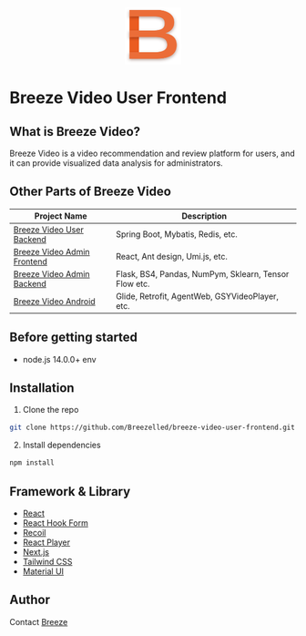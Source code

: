 <br/>
<div align="center">
 <img src="public/logo.svg" width = "100" height = "100" alt="" />
</div>

# Breeze Video User Frontend

## What is Breeze Video?
Breeze Video is a video recommendation and review platform for users,
and it can provide visualized data analysis for administrators.

## Other Parts of Breeze Video
| Project Name                                                                             | Description                                           |
|------------------------------------------------------------------------------------------|-------------------------------------------------------|
| [Breeze Video User Backend](https://github.com/Breezelled/breeze-video-user-backend)     | Spring Boot, Mybatis, Redis, etc.                     |
| [Breeze Video Admin Frontend](https://github.com/Breezelled/breeze-video-admin-frontend) | React, Ant design, Umi.js, etc.                       |
| [Breeze Video Admin Backend](https://github.com/Breezelled/breeze-video-admin-backend)   | Flask, BS4, Pandas, NumPym, Sklearn, Tensor Flow etc. |
| [Breeze Video Android](https://github.com/Breezelled/breeze-video-android)               | Glide, Retrofit, AgentWeb, GSYVideoPlayer, etc.       |

## Before getting started

- node.js 14.0.0+ env

## Installation

1. Clone the repo

```sh
git clone https://github.com/Breezelled/breeze-video-user-frontend.git
```

2. Install dependencies

```sh
npm install
```

## Framework & Library

- [React](https://github.com/facebook/react)
- [React Hook Form](https://github.com/react-hook-form/react-hook-form)
- [Recoil](https://github.com/facebookexperimental/Recoil)
- [React Player](https://github.com/cookpete/react-player)
- [Next.js](https://github.com/vercel/next.js)
- [Tailwind CSS](https://github.com/tailwindlabs/tailwindcss)
- [Material UI](https://github.com/mui/material-ui)

## Author

Contact [Breeze](mailto:br33z3Chen@gmail.com)